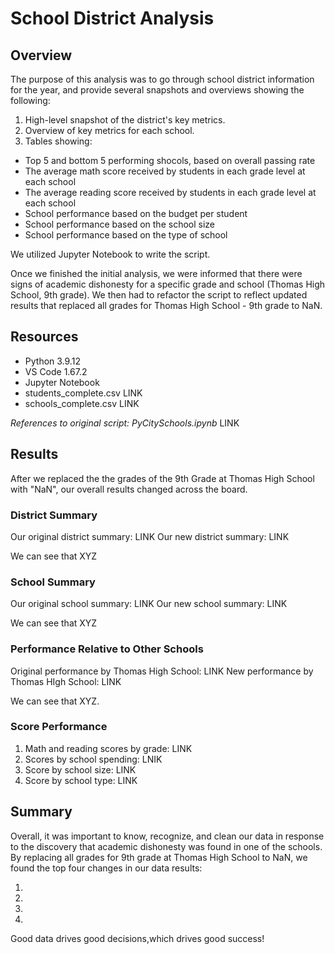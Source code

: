 # School District Analysis

## Overview

The purpose of this analysis was to go through school district information for the year, and provide several snapshots and overviews showing the following:

1. High-level snapshot of the district's key metrics.
2. Overview of key metrics for each school.
3. Tables showing:
- Top 5 and bottom 5 performing shocols, based on overall passing rate
- The average math score received by students in each grade level at each school
- The average reading score received by students in each grade level at each school
- School performance based on the budget per student
- School performance based on the school size 
- School performance based on the type of school

We utilized Jupyter Notebook to write the script.

Once we finished the initial analysis, we were informed that there were signs of academic dishonesty for a specific grade and school (Thomas High School, 9th grade). We then had to refactor the script to reflect updated results that replaced all grades for Thomas High School - 9th grade to NaN.

## Resources

- Python 3.9.12
- VS Code 1.67.2
- Jupyter Notebook
- students_complete.csv LINK
- schools_complete.csv LINK

*References to original script: PyCitySchools.ipynb* LINK

## Results
After we replaced the the grades of the 9th Grade at Thomas High School with "NaN", our overall results changed across the board.

### District Summary
Our original district summary: LINK
Our new district summary: LINK

We can see that XYZ

### School Summary

Our original school summary: LINK
Our new school summary: LINK

We can see that XYZ

### Performance Relative to Other Schools

Original performance by Thomas High School: LINK
New performance by Thomas HIgh School: LINK

We can see that XYZ.

### Score Performance

1. Math and reading scores by grade: LINK
2. Scores by school spending: LNIK
3. Score by school size: LINK
4. Score by school type: LINK


## Summary

Overall, it was important to know, recognize, and clean our data in response to the discovery that academic dishonesty was found in one of the schools. By replacing all grades for 9th grade at Thomas High School to NaN, we found the top four changes in our data results:

1.
2.
3.
4.

Good data drives good decisions,which drives good success!